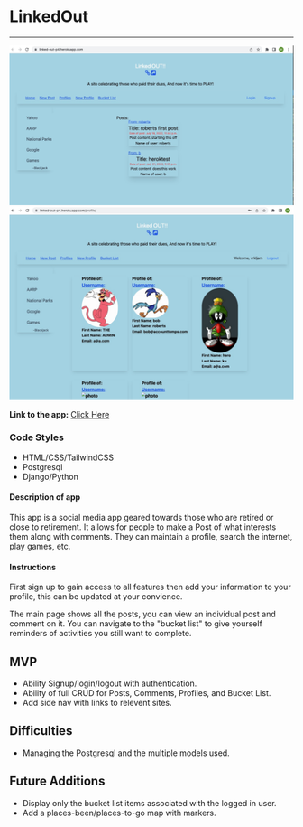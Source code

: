 # LinkedOut

----------------

![screenshot](/images/screenshot-main-page-p4.jpg)
![screenshot](/images/screenshot-profile-page-p4.jpg)


**Link to the app:** [Click Here](https://linked-out-p4.herokuapp.com/)

### Code Styles
- HTML/CSS/TailwindCSS
- Postgresql
- Django/Python


#### Description of app
This app is a social media app geared towards those who are retired or close to retirement.  It allows for people to make a Post of what interests them along with comments.  They can maintain a profile, search the internet, play games, etc.


#### Instructions
First sign up to gain access to all features then add your information to your profile, this can be updated at your convience.

The main page shows all the posts,  you can view an individual post and comment on it.  You can navigate to the "bucket list" to give yourself reminders of activities you still want to complete.


## MVP
- Ability Signup/login/logout with authentication.
- Ability of full CRUD for Posts, Comments, Profiles, and Bucket List.
- Add side nav with links to relevent sites.

## Difficulties
- Managing the Postgresql and the multiple models used.

## Future Additions
- Display only the bucket list items associated with the logged in user.
- Add a places-been/places-to-go map with markers.
